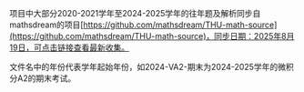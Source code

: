 项目中大部分2020-2021学年至2024-2025学年的往年题及解析同步自mathsdream的项目[https://github.com/mathsdream/THU-math-source](https://github.com/mathsdream/THU-math-source)，同步日期：2025年8月19日，可点击链接查看最新收集。

文件名中的年份代表学年起始年份，如2024-VA2-期末为2024-2025学年的微积分A2的期末考试。
